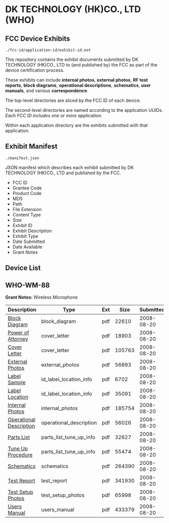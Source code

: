 # DK TECHNOLOGY (HK)CO., LTD (WHO)
## FCC Device Exhibits

```
./fcc-id/application-id/exhibit-id.ext
```

This repository contains the exhibit documents submitted by DK TECHNOLOGY (HK)CO., LTD to (and published by) the FCC as part of the device certification process.

These exhibits can include **internal photos**, **external photos**, **RF test reports**, **block diagrams**, **operational descriptions**, **schematics**, **user manuals**, and various **correspondence**.

The top-level directories are sliced by the FCC ID of each device.

The second-level directories are named according to the application UUIDs. *Each FCC ID includes one or more application.*

Within each application directory are the exhibits submitted with that application. 

## Exhibit Manifest

```
./manifest.json
```

JSON manifest which describes each exhibit submitted by DK TECHNOLOGY (HK)CO., LTD and published by the FCC.

- FCC ID
- Grantee Code
- Product Code
- MD5
- Path
- File Extension
- Content Type
- Size
- Exhibit ID
- Exhibit Description
- Exhibit Type
- Date Submitted
- Date Available
- Grant Notes

## Device List
## WHO-WM-88
**Grant Notes:** Wireless Microphone

| Description | Type | Ext | Size | Submitted | Available |
| ----------- | ---- | --- | ---- | --------- | --------- |
| [Block Diagram](WHO-WM-88/3952d3fe3184410665ceee0f0ca8a3e3/987953.pdf) | block_diagram | pdf | 22610 | 2008-08-20 | 2008-08-20 |
| [Power of Attorney](WHO-WM-88/3952d3fe3184410665ceee0f0ca8a3e3/987952.pdf) | cover_letter | pdf | 18903 | 2008-08-20 | 2008-08-20 |
| [Cover Letter](WHO-WM-88/3952d3fe3184410665ceee0f0ca8a3e3/987954.pdf) | cover_letter | pdf | 105763 | 2008-08-20 | 2008-08-20 |
| [External Photos](WHO-WM-88/3952d3fe3184410665ceee0f0ca8a3e3/987955.pdf) | external_photos | pdf | 56893 | 2008-08-20 | 2008-08-20 |
| [Label Sample](WHO-WM-88/3952d3fe3184410665ceee0f0ca8a3e3/987956.pdf) | id_label_location_info | pdf | 6702 | 2008-08-20 | 2008-08-20 |
| [Label Location](WHO-WM-88/3952d3fe3184410665ceee0f0ca8a3e3/987957.pdf) | id_label_location_info | pdf | 35091 | 2008-08-20 | 2008-08-20 |
| [Internal Photos](WHO-WM-88/3952d3fe3184410665ceee0f0ca8a3e3/987958.pdf) | internal_photos | pdf | 185754 | 2008-08-20 | 2008-08-20 |
| [Operational Description](WHO-WM-88/3952d3fe3184410665ceee0f0ca8a3e3/987959.pdf) | operational_description | pdf | 56026 | 2008-08-20 | 2008-08-20 |
| [Parts List](WHO-WM-88/3952d3fe3184410665ceee0f0ca8a3e3/987960.pdf) | parts_list_tune_up_info | pdf | 32627 | 2008-08-20 | 2008-08-20 |
| [Tune Up Procedure](WHO-WM-88/3952d3fe3184410665ceee0f0ca8a3e3/987964.pdf) | parts_list_tune_up_info | pdf | 55474 | 2008-08-20 | 2008-08-20 |
| [Schematics](WHO-WM-88/3952d3fe3184410665ceee0f0ca8a3e3/987962.pdf) | schematics | pdf | 264390 | 2008-08-20 | 2008-08-20 |
| [Test Report](WHO-WM-88/3952d3fe3184410665ceee0f0ca8a3e3/987961.pdf) | test_report | pdf | 341930 | 2008-08-20 | 2008-08-20 |
| [Test Setup Photos](WHO-WM-88/3952d3fe3184410665ceee0f0ca8a3e3/987963.pdf) | test_setup_photos | pdf | 65998 | 2008-08-20 | 2008-08-20 |
| [Users Manual](WHO-WM-88/3952d3fe3184410665ceee0f0ca8a3e3/987968.pdf) | users_manual | pdf | 433379 | 2008-08-20 | 2008-08-20 |
